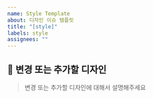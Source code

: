 ```yaml
---
name: Style Template
about: 디자인 이슈 템플릿
title: "[style]"
labels: style
assignees: ""
---
```


## 🌟 변경 또는 추가할 디자인

> 변경 또는 추가할 디자인에 대해서 설명해주세요
